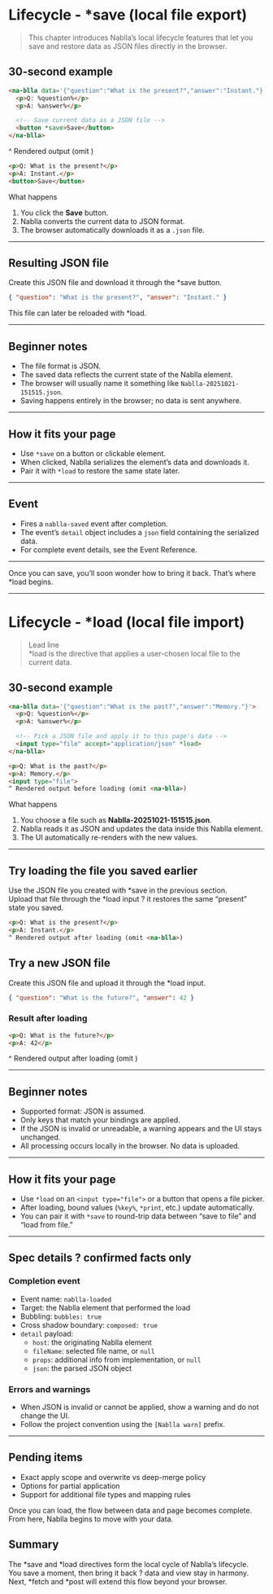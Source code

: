 # Lifecycle - *save (local file export)

> This chapter introduces Nablla’s local lifecycle features that let you save and restore data as JSON files directly in the browser.  

## 30-second example
```html
<na-blla data='{"question":"What is the present?","answer":"Instant."}'>
  <p>Q: %question%</p>
  <p>A: %answer%</p>

  <!-- Save current data as a JSON file -->
  <button *save>Save</button>
</na-blla>
```
^ Rendered output (omit <na-blla>)
```html
<p>Q: What is the present?</p>
<p>A: Instant.</p>
<button>Save</button>
```

What happens  
1. You click the **Save** button.  
2. Nablla converts the current data to JSON format.  
3. The browser automatically downloads it as a `.json` file.

---

## Resulting JSON file
Create this JSON file and download it through the *save button.
```json
{ "question": "What is the present?", "answer": "Instant." }
```

This file can later be reloaded with *load.

---

## Beginner notes
- The file format is JSON.  
- The saved data reflects the current state of the Nablla element.  
- The browser will usually name it something like `Nablla-20251021-151515.json`.  
- Saving happens entirely in the browser; no data is sent anywhere.  

---

## How it fits your page
- Use `*save` on a button or clickable element.  
- When clicked, Nablla serializes the element’s data and downloads it.  
- Pair it with `*load` to restore the same state later.  

---

## Event
- Fires a `nablla-saved` event after completion.  
- The event’s `detail` object includes a `json` field containing the serialized data.
- For complete event details, see the Event Reference.  

---

Once you can save, you’ll soon wonder how to bring it back.
That’s where *load begins.

---

# Lifecycle - *load (local file import)

> Lead line  
> *load is the directive that applies a user-chosen local file to the current data.

## 30-second example
```html
<na-blla data='{"question":"What is the past?","answer":"Memory."}'>
  <p>Q: %question%</p>
  <p>A: %answer%</p>

  <!-- Pick a JSON file and apply it to this page's data -->
  <input type="file" accept="application/json" *load>
</na-blla>

<p>Q: What is the past?</p>
<p>A: Memory.</p>
<input type="file">
^ Rendered output before loading (omit <na-blla>)
```

What happens  
1. You choose a file such as **Nablla-20251021-151515.json**.  
2. Nablla reads it as JSON and updates the data inside this Nablla element.  
3. The UI automatically re-renders with the new values.

---

## Try loading the file you saved earlier
Use the JSON file you created with *save in the previous section.  
Upload that file through the *load input ? it restores the same “present” state you saved.

```html
<p>Q: What is the present?</p>
<p>A: Instant.</p>
^ Rendered output after loading (omit <na-blla>)
```

## Try a new JSON file
Create this JSON file and upload it through the *load input.  
```json
{ "question": "What is the future?", "answer": 42 }
```

### Result after loading
```html
<p>Q: What is the future?</p>
<p>A: 42</p>
```
^ Rendered output after loading (omit <na-blla>)

---

## Beginner notes
- Supported format: JSON is assumed.  
- Only keys that match your bindings are applied.  
- If the JSON is invalid or unreadable, a warning appears and the UI stays unchanged.  
- All processing occurs locally in the browser. No data is uploaded.

---

## How it fits your page
- Use `*load` on an `<input type="file">` or a button that opens a file picker.  
- After loading, bound values (`%key%`, `*print`, etc.) update automatically.  
- You can pair it with `*save` to round-trip data between “save to file” and “load from file.”

---

## Spec details ? confirmed facts only
### Completion event
- Event name: `nablla-loaded`  
- Target: the Nablla element that performed the load  
- Bubbling: `bubbles: true`  
- Cross shadow boundary: `composed: true`  
- `detail` payload:
  - `host`: the originating Nablla element  
  - `fileName`: selected file name, or `null`  
  - `props`: additional info from implementation, or `null`  
  - `json`: the parsed JSON object

### Errors and warnings
- When JSON is invalid or cannot be applied, show a warning and do not change the UI.  
- Follow the project convention using the `[Nablla warn]` prefix.

---

## Pending items
- Exact apply scope and overwrite vs deep-merge policy  
- Options for partial application  
- Support for additional file types and mapping rules


Once you can load, the flow between data and page becomes complete.  
From here, Nablla begins to move with your data.

## Summary
The *save and *load directives form the local cycle of Nablla’s lifecycle.  
You save a moment, then bring it back ? data and view stay in harmony.  
Next, *fetch and *post will extend this flow beyond your browser.
